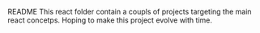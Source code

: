 README
This react folder contain a coupls of projects targeting the main react concetps.
Hoping to make this project evolve with time.